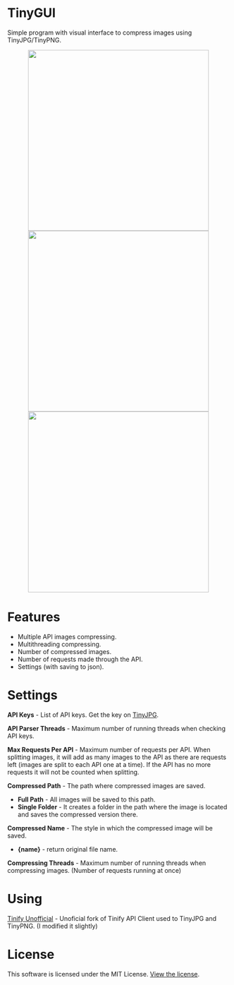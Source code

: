 # TinyGUI

Simple program with visual interface to compress images using TinyJPG/TinyPNG.

<p align="middle">
  <img src="https://i.imgur.com/vkR5DMI.png" width="410" align="middle"/>
  <img src="https://i.imgur.com/oZHmw8O.png" width="410" align="middle"/>
  <img src="https://i.imgur.com/bSrwVcn.png" width="410" align="middle"/>
</p>

# Features
- Multiple API images compressing.
- Multithreading compressing.
- Number of compressed images.
- Number of requests made through the API.
- Settings (with saving to json).

# Settings
**API Keys** - List of API keys. Get the key on [TinyJPG](https://tinyjpg.com/developers).

**API Parser Threads** - Maximum number of running threads when checking API keys.

**Max Requests Per API** - Maximum number of requests per API. When splitting images, it will add as many images to the API as there are requests left (images are split to each API one at a time). If the API has no more requests it will not be counted when splitting.

**Compressed Path** - The path where compressed images are saved.
- **Full Path** - All images will be saved to this path.
- **Single Folder** - It creates a folder in the path where the image is located and saves the compressed version there.

**Compressed Name** - The style in which the compressed image will be saved. 
- **{name}** - return original file name.

**Compressing Threads** - Maximum number of running threads when compressing images. (Number of requests running at once)

# Using
[Tinify Unofficial](https://github.com/jshergal/tinify-net-unofficial) - Unoficial fork of Tinify API Client used to TinyJPG and TinyPNG. (I modified it slightly)

# License
This software is licensed under the MIT License. [View the license](LICENSE).
